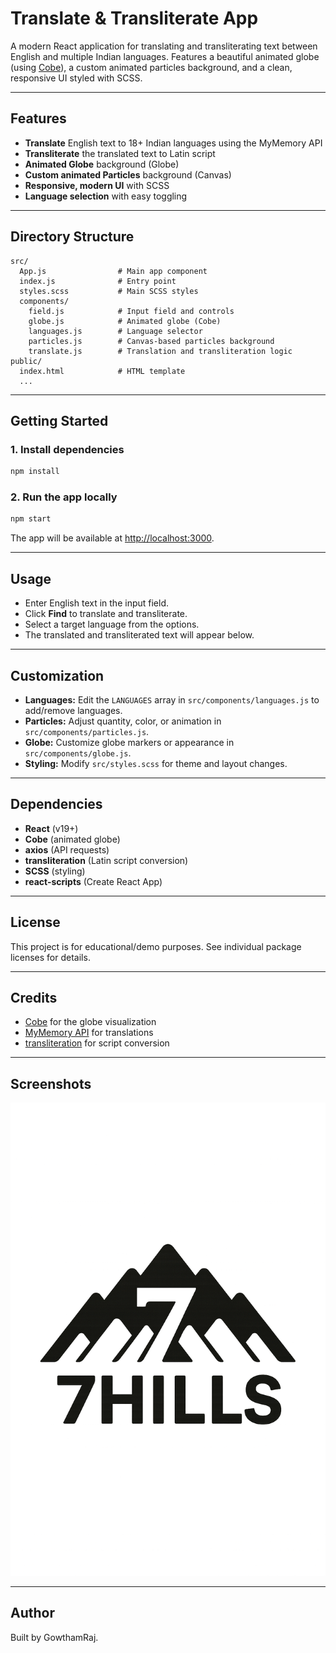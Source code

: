 # Translate & Transliterate App

A modern React application for translating and transliterating text between English and multiple Indian languages. Features a beautiful animated globe (using [Cobe](https://github.com/shuding/cobe)), a custom animated particles background, and a clean, responsive UI styled with SCSS.

---

## Features

- **Translate** English text to 18+ Indian languages using the MyMemory API
- **Transliterate** the translated text to Latin script
- **Animated Globe** background (Globe)
- **Custom animated Particles** background (Canvas)
- **Responsive, modern UI** with SCSS
- **Language selection** with easy toggling

---

## Directory Structure

```
src/
  App.js                # Main app component
  index.js              # Entry point
  styles.scss           # Main SCSS styles
  components/
    field.js            # Input field and controls
    globe.js            # Animated globe (Cobe)
    languages.js        # Language selector
    particles.js        # Canvas-based particles background
    translate.js        # Translation and transliteration logic
public/
  index.html            # HTML template
  ...
```

---

## Getting Started

### 1. **Install dependencies**

```bash
npm install
```

### 2. **Run the app locally**

```bash
npm start
```

The app will be available at [http://localhost:3000](http://localhost:3000).

---

## Usage

- Enter English text in the input field.
- Click **Find** to translate and transliterate.
- Select a target language from the options.
- The translated and transliterated text will appear below.

---

## Customization

- **Languages:** Edit the `LANGUAGES` array in `src/components/languages.js` to add/remove languages.
- **Particles:** Adjust quantity, color, or animation in `src/components/particles.js`.
- **Globe:** Customize globe markers or appearance in `src/components/globe.js`.
- **Styling:** Modify `src/styles.scss` for theme and layout changes.

---

## Dependencies

- **React** (v19+)
- **Cobe** (animated globe)
- **axios** (API requests)
- **transliteration** (Latin script conversion)
- **SCSS** (styling)
- **react-scripts** (Create React App)

---

## License

This project is for educational/demo purposes. See individual package licenses for details.

---

## Credits

- [Cobe](https://github.com/shuding/cobe) for the globe visualization
- [MyMemory API](https://mymemory.translated.net/doc/spec.php) for translations
- [transliteration](https://github.com/dzcpy/transliteration) for script conversion

---

## Screenshots

![App Screenshot](public/logo192.png)

---

## Author

Built by GowthamRaj.
